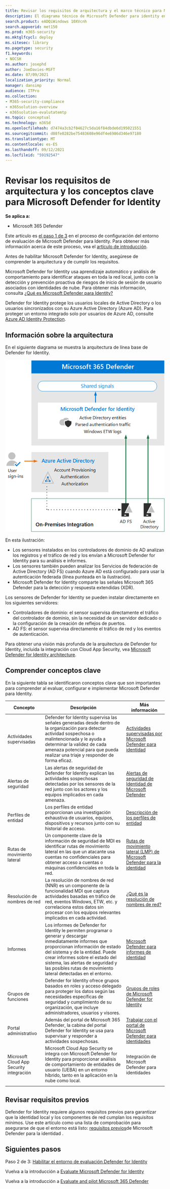 ```yaml
---
title: Revisar los requisitos de arquitectura y el marco técnico para Microsoft Defender for Identity
description: El diagrama técnico de Microsoft Defender para identity en Microsoft 365 Defender le ayudará a comprender la identidad en Microsoft 365 antes de crear el entorno piloto o el laboratorio de prueba.
search.product: eADQiWindows 10XVcnh
search.appverid: met150
ms.prod: m365-security
ms.mktglfcycl: deploy
ms.sitesec: library
ms.pagetype: security
f1.keywords:
- NOCSH
ms.author: josephd
author: JoeDavies-MSFT
ms.date: 07/09/2021
localization_priority: Normal
manager: dansimp
audience: ITPro
ms.collection:
- M365-security-compliance
- m365solution-overview
- m365solution-evalutatemtp
ms.topic: conceptual
ms.technology: m365d
ms.openlocfilehash: d7474a3cb2f04627c5da16f84dbde6d195021551
ms.sourcegitcommit: d08fe0282be75483608e96df4e6986d346e97180
ms.translationtype: MT
ms.contentlocale: es-ES
ms.lasthandoff: 09/12/2021
ms.locfileid: "59192547"
---
```

# <a name="review-architecture-requirements-and-key-concepts-for-microsoft-defender-for-identity"></a>Revisar los requisitos de arquitectura y los conceptos clave para Microsoft Defender for Identity


**Se aplica a:**
- Microsoft 365 Defender

Este artículo es [el paso 1 de 3](eval-defender-identity-overview.md) en el proceso de configuración del entorno de evaluación de Microsoft Defender para Identity. Para obtener más información acerca de este proceso, vea el [artículo de introducción](eval-defender-identity-overview.md).

Antes de habilitar Microsoft Defender for Identity, asegúrese de comprender la arquitectura y de cumplir los requisitos.

Microsoft Defender for Identity usa aprendizaje automático y análisis de comportamiento para identificar ataques en toda la red local, junto con la detección y prevención proactiva de riesgos de inicio de sesión de usuario asociados con identidades de nube. Para obtener más información, consulta [¿Qué es Microsoft Defender para Identity?](/defender-for-identity/what-is)

Defender for Identity protege los usuarios locales de Active Directory o los usuarios sincronizados con su Azure Active Directory (Azure AD). Para proteger un entorno integrado solo por usuarios de Azure AD, consulte [Azure AD Identity Protection](/azure/active-directory/identity-protection/overview-identity-protection).

## <a name="understand-the-architecture"></a>Información sobre la arquitectura

En el siguiente diagrama se muestra la arquitectura de línea base de Defender for Identity. 

![Arquitectura de Microsoft Defender para Identity.](../../media/defender/m365-defender-identity-architecture.png)

En esta ilustración:
- Los sensores instalados en los controladores de dominio de AD analizan los registros y el tráfico de red y los envían a Microsoft Defender for Identity para su análisis e informes.
-  Los sensores también pueden analizar los Servicios de federación de Active Directory (AD FS) cuando Azure AD está configurado para usar la autenticación federada (línea punteada en la ilustración). 
- Microsoft Defender for Identity comparte las señales Microsoft 365 Defender para la detección y respuesta extendidas (XDR).


Los sensores de Defender for Identity se pueden instalar directamente en los siguientes servidores:

- Controladores de dominio: el sensor supervisa directamente el tráfico del controlador de dominio, sin la necesidad de un servidor dedicado o la configuración de la creación de reflejos de puertos.
- AD FS: el sensor supervisa directamente el tráfico de red y los eventos de autenticación.

Para obtener una visión más profunda de la arquitectura de Defender for Identity, incluida la integración con Cloud App Security, vea [Microsoft Defender for Identity architecture](/defender-for-identity/architecture).


## <a name="understand-key-concepts"></a>Comprender conceptos clave

En la siguiente tabla se identificaron conceptos clave que son importantes para comprender al evaluar, configurar e implementar Microsoft Defender para Identity.


|Concepto  |Descripción |Más información  |
|---------|---------|---------|
| Actividades supervisadas | Defender for Identity supervisa las señales generadas desde dentro de la organización para detectar actividad sospechosa o malintencionada y le ayuda a determinar la validez de cada amenaza potencial para que pueda realizar una triaje y responder de forma eficaz.  |  [Actividades supervisadas por Microsoft Defender para identidad](/defender-for-identity/monitored-activities)       |
| Alertas de seguridad    | Las alertas de seguridad de Defender for Identity explican las actividades sospechosas detectadas por los sensores de la red junto con los actores y los equipos implicados en cada amenaza.   | [Alertas de seguridad de Identidad de Microsoft Defender](/defender-for-identity/suspicious-activity-guide?tabs=external)    |
| Perfiles de entidad    | Los perfiles de entidad proporcionan una investigación exhaustiva de usuarios, equipos, dispositivos y recursos junto con su historial de acceso.   | [Descripción de los perfiles de entidad](/defender-for-identity/entity-profiles)  |
| Rutas de movimiento lateral    | Un componente clave de la información de seguridad de MDI es identificar rutas de movimiento lateral en las que un atacante usa cuentas no confidenciales para obtener acceso a cuentas o máquinas confidenciales en toda la red.  | [Rutas de movimiento lateral (LMP) de Microsoft Defender para la identidad](/defender-for-identity/use-case-lateral-movement-path)  |
| Resolución de nombres de red    |  La resolución de nombres de red (NNR) es un componente de la funcionalidad MDI que captura actividades basadas en tráfico de red, eventos Windows, ETW, etc. y correlaciona estos datos sin procesar con los equipos relevantes implicados en cada actividad.       | [¿Qué es la resolución de nombres de red?](/defender-for-identity/nnr-policy)      |
| Informes    | Los informes de Defender for Identity le permiten programar o generar y descargar inmediatamente informes que proporcionan información de estado del sistema y de la entidad.  Puede crear informes sobre el estado del sistema, las alertas de seguridad y las posibles rutas de movimiento lateral detectadas en el entorno.   | [Microsoft Defender para informes de identidad ](/defender-for-identity/reports)       |
| Grupos de funciones    | Defender for Identity ofrece grupos basados en roles y acceso delegado para proteger los datos según las necesidades específicas de seguridad y cumplimiento de su organización, que incluye administradores, usuarios y visores.        |  [Grupos de roles de Microsoft Defender for Identity](/defender-for-identity/role-groups)       |
| Portal administrativo    |  Además del portal de Microsoft 365 Defender, la cabina del portal Defender for Identity se usa para supervisar y responder a actividades sospechosas.      | [Trabajar con el portal de Microsoft Defender para identidades](/defender-for-identity/workspace-portal)        |
| Microsoft Cloud App Security integración   | Microsoft Cloud App Security se integra con Microsoft Defender for Identity para proporcionar análisis de comportamiento de entidades de usuario (UEBA) en un entorno híbrido, tanto en la aplicación en la nube como local.   | Integración de Microsoft Defender para identidades  |
| | | |


## <a name="review-prerequisites"></a>Revisar requisitos previos

Defender for Identity requiere algunos requisitos previos para garantizar que la identidad local y los componentes de red cumplan los requisitos mínimos. Use este artículo como una lista de comprobación para asegurarse de que el entorno está listo: [requisitos previos](/defender-for-identity/prerequisites)de Microsoft Defender para la identidad .


## <a name="next-steps"></a>Siguientes pasos

Paso 2 de 3: [Habilitar el entorno de evaluación Defender for Identity](eval-defender-identity-enable-eval.md)

Vuelva a la introducción a [Evaluate Microsoft Defender for Identity](eval-defender-identity-overview.md)

Vuelva a la introducción a [Evaluate and pilot Microsoft 365 Defender](eval-overview.md) 